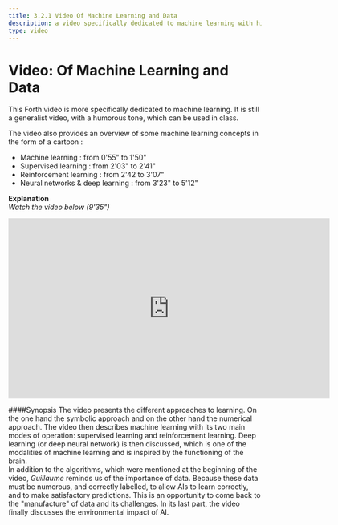 ```yaml
---
title: 3.2.1 Video Of Machine Learning and Data
description: a video specifically dedicated to machine learning with highlights on machine learning, supervised and reinforcement learning, neural networks and deep learning.  
type: video
---
```

# Video: Of Machine Learning and Data
This Forth video is more specifically dedicated to machine learning. It is still a generalist video, with a humorous tone, which can be used in class.

The video also provides an overview of some machine learning concepts in the form of a cartoon :
- Machine learning : from 0'55" to 1'50"
- Supervised learning : from 2'03" to 2'41"
- Reinforcement learning : from 2'42 to 3'07"
- Neural networks & deep learning : from 3'23" to 5'12"

**Explanation**  
_Watch the video below (9'35")_

<center><iframe width="640" height="360" src="https://www.youtube.com/embed/XD6fvv7ldA8?rel=0&showinfo=0&cc_load_policy=1&hl=en&modestbranding=1" frameborder="0" allowfullscreen></iframe></center>

####Synopsis
The video presents the different approaches to learning. On the one hand the symbolic approach and on the other hand the numerical approach.
The video then describes machine learning with its two main modes of operation: supervised learning and reinforcement learning. Deep learning (or deep neural network) is then discussed, which is one of the modalities of machine learning and is inspired by the functioning of the brain.  
In addition to the algorithms, which were mentioned at the beginning of the video, _Guillaume_ reminds us of the importance of data. Because these data must be numerous, and correctly labelled, to allow AIs to learn correctly, and to make satisfactory predictions. This is an opportunity to come back to the "manufacture" of data and its challenges.
In its last part, the video finally discusses the environmental impact of AI.
